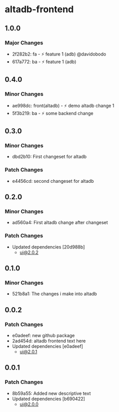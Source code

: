 # altadb-frontend

## 1.0.0

### Major Changes

- 2f282b2: fa - ⚡ feature 1 (adb) @davidobodo
- 617a772: ba - ⚡ feature 1 (adb)

## 0.4.0

### Minor Changes

- ae998dc: front(altadb) - :zap: demo altadb change 1
- 5f3b219: ba - :zap: some backend change

## 0.3.0

### Minor Changes

- dbd2b10: First changeset for altadb

### Patch Changes

- e4456cd: second changeset for altadb

## 0.2.0

### Minor Changes

- ad560a4: First altadb change after changeset

### Patch Changes

- Updated dependencies [20d988b]
  - ui@2.0.2

## 0.1.0

### Minor Changes

- 521b8a1: The changes i make into altadb

## 0.0.2

### Patch Changes

- e0adeef: new github package
- 2ad454d: altadb frontend text here
- Updated dependencies [e0adeef]
  - ui@2.0.1

## 0.0.1

### Patch Changes

- 8b59a55: Added new descriptive text
- Updated dependencies [b690422]
  - ui@2.0.0
